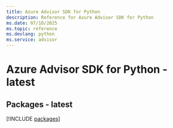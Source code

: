 ```yaml
---
title: Azure Advisor SDK for Python
description: Reference for Azure Advisor SDK for Python
ms.date: 07/10/2025
ms.topic: reference
ms.devlang: python
ms.service: advisor
---
```

# Azure Advisor SDK for Python - latest
## Packages - latest
[!INCLUDE [packages](advisor-index.md)]